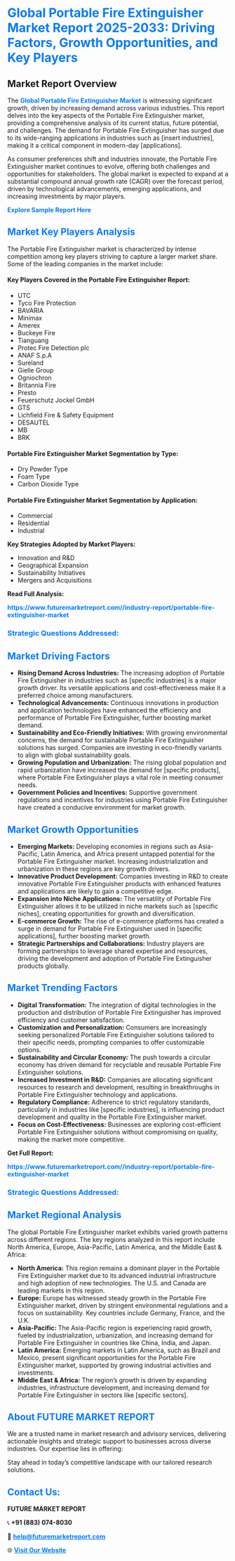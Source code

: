 <h1 style="color: #007BFF;">Global Portable Fire Extinguisher Market Report 2025-2033: Driving Factors, Growth Opportunities, and Key Players</h1>

<section id="overview">
<h2>Market Report Overview</h2>
<p>The <a href="https://www.futuremarketreport.com//industry-report/portable-fire-extinguisher-market" style="color: #007BFF; text-decoration: none;"><strong>Global Portable Fire Extinguisher Market</strong></a> is witnessing significant growth, driven by increasing demand across various industries. This report delves into the key aspects of the Portable Fire Extinguisher market, providing a comprehensive analysis of its current status, future potential, and challenges. The demand for Portable Fire Extinguisher has surged due to its wide-ranging applications in industries such as [insert industries], making it a critical component in modern-day [applications].</p>
<p>As consumer preferences shift and industries innovate, the Portable Fire Extinguisher market continues to evolve, offering both challenges and opportunities for stakeholders. The global market is expected to expand at a substantial compound annual growth rate (CAGR) over the forecast period, driven by technological advancements, emerging applications, and increasing investments by major players.</p>
</section>

<section id="overview">
<p><a href="https://www.futuremarketreport.com//request-sample/reportId=59461" style="color: #007BFF; text-decoration: none;"><strong>Explore Sample Report Here</strong></a></p>
</section>

<section id="key-players">
<h2 style="color: #007BFF;">Market Key Players Analysis</h2>
<p>The Portable Fire Extinguisher market is characterized by intense competition among key players striving to capture a larger market share. Some of the leading companies in the market include:</p>
<h4>Key Players Covered in the Portable Fire Extinguisher Report:</h4>
<ul><li>UTC</li><li>Tyco Fire Protection</li><li>BAVARIA</li><li>Minimax</li><li>Amerex</li><li>Buckeye Fire</li><li>Tianguang</li><li>Protec Fire Detection plc</li><li>ANAF S.p.A</li><li>Sureland</li><li>Gielle Group</li><li>Ogniochron</li><li>Britannia Fire</li><li>Presto</li><li>Feuerschutz Jockel GmbH</li><li>GTS</li><li>Lichfield Fire &amp; Safety Equipment</li><li>DESAUTEL</li><li>MB</li><li>BRK</li></ul>
<h4>Portable Fire Extinguisher Market Segmentation by Type:</h4>
<ul><li>Dry Powder Type</li><li>Foam Type</li><li>Carbon Dioxide Type</li></ul>

<h4>Portable Fire Extinguisher Market Segmentation by Application:</h4>
<ul><li>Commercial</li><li>Residential</li><li>Industrial</li></ul>
<p><strong>Key Strategies Adopted by Market Players:</strong></p>
<ul>
<li>Innovation and R&D</li>
<li>Geographical Expansion</li>
<li>Sustainability Initiatives</li>
<li>Mergers and Acquisitions</li>
</ul>
</section>

<section>
<p><strong>Read Full Analysis: </strong></p><a href="https://www.futuremarketreport.com//industry-report/portable-fire-extinguisher-market" style="color: #007BFF; text-decoration: none;"><strong>https://www.futuremarketreport.com//industry-report/portable-fire-extinguisher-market</strong></a>
<h3 style="color: #007BFF;">Strategic Questions Addressed:</h3>
</section>

<section id="driving-factors">
<h2 style="color: #007BFF;">Market Driving Factors</h2>
<ul>
<li><strong>Rising Demand Across Industries:</strong> The increasing adoption of Portable Fire Extinguisher in industries such as [specific industries] is a major growth driver. Its versatile applications and cost-effectiveness make it a preferred choice among manufacturers.</li>
<li><strong>Technological Advancements:</strong> Continuous innovations in production and application technologies have enhanced the efficiency and performance of Portable Fire Extinguisher, further boosting market demand.</li>
<li><strong>Sustainability and Eco-Friendly Initiatives:</strong> With growing environmental concerns, the demand for sustainable Portable Fire Extinguisher solutions has surged. Companies are investing in eco-friendly variants to align with global sustainability goals.</li>
<li><strong>Growing Population and Urbanization:</strong> The rising global population and rapid urbanization have increased the demand for [specific products], where Portable Fire Extinguisher plays a vital role in meeting consumer needs.</li>
<li><strong>Government Policies and Incentives:</strong> Supportive government regulations and incentives for industries using Portable Fire Extinguisher have created a conducive environment for market growth.</li>
</ul>
</section>

<section id="growth-opportunities">
<h2 style="color: #007BFF;">Market Growth Opportunities</h2>
<ul>
<li><strong>Emerging Markets:</strong> Developing economies in regions such as Asia-Pacific, Latin America, and Africa present untapped potential for the Portable Fire Extinguisher market. Increasing industrialization and urbanization in these regions are key growth drivers.</li>
<li><strong>Innovative Product Development:</strong> Companies investing in R&D to create innovative Portable Fire Extinguisher products with enhanced features and applications are likely to gain a competitive edge.</li>
<li><strong>Expansion into Niche Applications:</strong> The versatility of Portable Fire Extinguisher allows it to be utilized in niche markets such as [specific niches], creating opportunities for growth and diversification.</li>
<li><strong>E-commerce Growth:</strong> The rise of e-commerce platforms has created a surge in demand for Portable Fire Extinguisher used in [specific applications], further boosting market growth.</li>
<li><strong>Strategic Partnerships and Collaborations:</strong> Industry players are forming partnerships to leverage shared expertise and resources, driving the development and adoption of Portable Fire Extinguisher products globally.</li>
</ul>
</section>

<section id="trending-factors">
<h2 style="color: #007BFF;">Market Trending Factors</h2>
<ul>
<li><strong>Digital Transformation:</strong> The integration of digital technologies in the production and distribution of Portable Fire Extinguisher has improved efficiency and customer satisfaction.</li>
<li><strong>Customization and Personalization:</strong> Consumers are increasingly seeking personalized Portable Fire Extinguisher solutions tailored to their specific needs, prompting companies to offer customizable options.</li>
<li><strong>Sustainability and Circular Economy:</strong> The push towards a circular economy has driven demand for recyclable and reusable Portable Fire Extinguisher solutions.</li>
<li><strong>Increased Investment in R&D:</strong> Companies are allocating significant resources to research and development, resulting in breakthroughs in Portable Fire Extinguisher technology and applications.</li>
<li><strong>Regulatory Compliance:</strong> Adherence to strict regulatory standards, particularly in industries like [specific industries], is influencing product development and quality in the Portable Fire Extinguisher market.</li>
<li><strong>Focus on Cost-Effectiveness:</strong> Businesses are exploring cost-efficient Portable Fire Extinguisher solutions without compromising on quality, making the market more competitive.</li>
</ul>
</section>

<section>
<p><strong>Get Full Report: </strong></p><a href="https://www.futuremarketreport.com//industry-report/portable-fire-extinguisher-market" style="color: #007BFF; text-decoration: none;"><strong>https://www.futuremarketreport.com//industry-report/portable-fire-extinguisher-market</strong></a>
<h3 style="color: #007BFF;">Strategic Questions Addressed:</h3>
</section>


<section id="regional-analysis">
<h2 style="color: #007BFF;">Market Regional Analysis</h2>
<p>The global Portable Fire Extinguisher market exhibits varied growth patterns across different regions. The key regions analyzed in this report include North America, Europe, Asia-Pacific, Latin America, and the Middle East & Africa:</p>
<ul>
<li><strong>North America:</strong> This region remains a dominant player in the Portable Fire Extinguisher market due to its advanced industrial infrastructure and high adoption of new technologies. The U.S. and Canada are leading markets in this region.</li>
<li><strong>Europe:</strong> Europe has witnessed steady growth in the Portable Fire Extinguisher market, driven by stringent environmental regulations and a focus on sustainability. Key countries include Germany, France, and the U.K.</li>
<li><strong>Asia-Pacific:</strong> The Asia-Pacific region is experiencing rapid growth, fueled by industrialization, urbanization, and increasing demand for Portable Fire Extinguisher in countries like China, India, and Japan.</li>
<li><strong>Latin America:</strong> Emerging markets in Latin America, such as Brazil and Mexico, present significant opportunities for the Portable Fire Extinguisher market, supported by growing industrial activities and investments.</li>
<li><strong>Middle East & Africa:</strong> The region’s growth is driven by expanding industries, infrastructure development, and increasing demand for Portable Fire Extinguisher in sectors like [specific sectors].</li>
</ul>
</section>

<footer>
<h2 style="color: #007BFF;">About FUTURE MARKET REPORT</h2>
<p>We are a trusted name in market research and advisory services, delivering actionable insights and strategic support to businesses across diverse industries. Our expertise lies in offering:</p>

<p>Stay ahead in today’s competitive landscape with our tailored research solutions.</p>

<h2 style="color: #007BFF;">Contact Us:</h2>
<p><strong>FUTURE MARKET REPORT</strong></p>
<p>📞 <strong>+91 (883) 074-8030</strong></p>
<p>📧 <strong><a href="mailto:help@futuremarketreport.com" style="color: #007BFF;">help@futuremarketreport.com</a></strong></p>
<p>🌐 <strong><a href="https://www.futuremarketreport.com/" style="color: #007BFF;">Visit Our Website</a></strong></p>
</footer>
